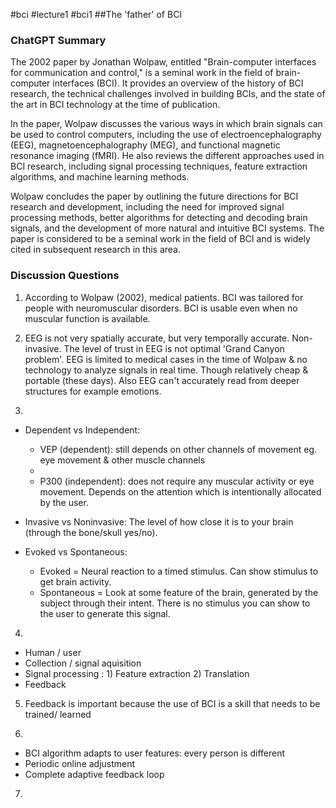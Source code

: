 #bci #lecture1 #bci1
##The 'father' of BCI

### ChatGPT Summary
The 2002 paper by Jonathan Wolpaw, entitled "Brain-computer interfaces for communication and control," is a seminal work in the field of brain-computer interfaces (BCI). It provides an overview of the history of BCI research, the technical challenges involved in building BCIs, and the state of the art in BCI technology at the time of publication.

In the paper, Wolpaw discusses the various ways in which brain signals can be used to control computers, including the use of electroencephalography (EEG), magnetoencephalography (MEG), and functional magnetic resonance imaging (fMRI). He also reviews the different approaches used in BCI research, including signal processing techniques, feature extraction algorithms, and machine learning methods.

Wolpaw concludes the paper by outlining the future directions for BCI research and development, including the need for improved signal processing methods, better algorithms for detecting and decoding brain signals, and the development of more natural and intuitive BCI systems. The paper is considered to be a seminal work in the field of BCI and is widely cited in subsequent research in this area.



### Discussion Questions

1) According to Wolpaw (2002), medical patients. BCI was tailored for people with neuromuscular disorders. BCI is usable even when no muscular function is available. 

2) EEG is not very spatially accurate, but very temporally accurate. Non-invasive. The level of trust in EEG is not optimal 'Grand Canyon problem'. EEG is limited to medical cases in the time of Wolpaw & no technology to analyze signals in real time. Though relatively cheap & portable (these days). Also EEG can't accurately read from deeper structures for example emotions. 

3)    
- Dependent vs Independent: 
	- VEP (dependent): still depends on other channels of movement eg. eye movement & other muscle channels
	-
	- P300 (independent): does not require any muscular activity or eye movement. Depends on the attention which is intentionally allocated by the user.  

- Invasive vs Noninvasive: The level of how close it is to your brain (through the bone/skull yes/no). 

- Evoked vs Spontaneous: 
	- Evoked = Neural reaction to a timed stimulus. Can show stimulus to get brain activity.
	- Spontaneous = Look at some feature of the brain, generated by the subject through their intent. There is no stimulus you can show to the user to generate this signal.  

4) 
-  Human / user
- Collection / signal aquisition
- Signal processing : 1) Feature extraction 2) Translation
- Feedback 

5) Feedback is important because the use of BCI is a skill that needs to be trained/ learned

6)
-  BCI algorithm adapts to user features: every person is different
- Periodic online adjustment
- Complete adaptive feedback loop

7) 

	
